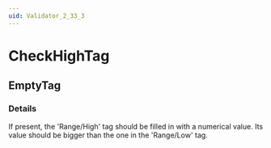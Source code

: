 ```yaml
---
uid: Validator_2_33_3
---
```


# CheckHighTag

## EmptyTag

<!-- Description, Properties, ... sections are auto-generated. -->
<!-- REPLACE ME AUTO-GENERATION -->

### Details

If present, the 'Range/High' tag should be filled in with a numerical value.
Its value should be bigger than the one in the 'Range/Low' tag.

<!-- Uncomment to add example code -->
<!--### Example code-->

